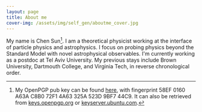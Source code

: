 ```yaml
---
layout: page
title: About me
cover-img: /assets/img/self_gen/aboutme_cover.jpg
---
```


My name is Chen Sun[^1]. I am a theoretical physicist working at the interface of particle physics and astrophysics. I focus on probing physics beyond the Standard Model with novel astrophysical observables. I'm currently working as a postdoc at Tel Aviv University. My previous stays include Brown University, Dartmouth College, and Virginia Tech, in reverse chronological order. 


[^1]: My OpenPGP pub key can be found [here](../assets/doc/public_key.txt), with fingerprint 58EF 0160 A63A C8B0 72F1  4A63 325A 523D 9BF7 44C9. It can also be retrieved from [keys.openpgp.org](https://keys.openpgp.org/) or [keyserver.ubuntu.com](http://keyserver.ubuntu.com/).